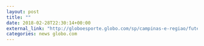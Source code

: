 ```yaml
---
layout: post
title: ""
date: 2018-02-28T22:30:14+00:00
external_link: "http://globoesporte.globo.com/sp/campinas-e-regiao/futebol/copa-do-brasil/jogo/28-02-2018/ponte-preta-sampaio-correia/"
categories: news globo.com
---
```

